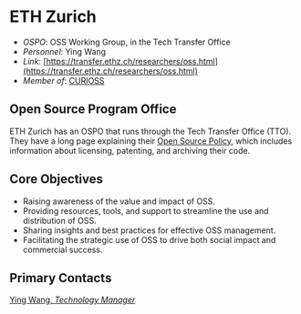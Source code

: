 # ETH Zurich

- *OSPO*: OSS Working Group, in the Tech Transfer Office  
- *Personnel*: Ying Wang  
- *Link*: [https://transfer.ethz.ch/researchers/oss.html](https://transfer.ethz.ch/researchers/oss.html)  
- *Member of*: [CURIOSS](https://curioss.org/)

## Open Source Program Office

ETH Zurich has an OSPO that runs through the Tech Transfer Office (TTO). They have a long page explaining their [Open Source Policy](https://ethz.ch/en/industry/researchers/licensing-software/open-source-software.html), which includes information about licensing, patenting, and archiving their code.

## Core Objectives

- Raising awareness of the value and impact of OSS.
- Providing resources, tools, and support to streamline the use and distribution of OSS.
- Sharing insights and best practices for effective OSS management.
- Facilitating the strategic use of OSS to drive both social impact and commercial success.

## Primary Contacts

[Ying Wang, *Technology Manager*](https://ethz.ch/en/industry/transfer/staff/yw.html)

